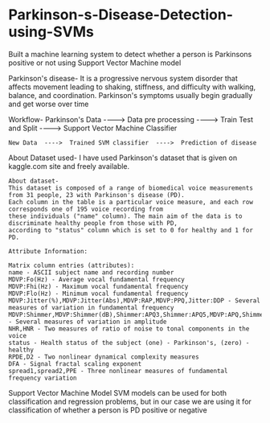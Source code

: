 # Parkinson-s-Disease-Detection-using-SVMs
Built a machine learning system to detect whether a person is Parkinsons positive or not using Support Vector Machine model

Parkinson's disease- 
It is a progressive nervous system disorder that affects movement leading to shaking, stiffness, and difficulty with walking, balance, and coordination. Parkinson's symptoms usually begin gradually and get worse over time

Workflow-
    Parkinson's Data  ---->  Data pre processing  ---->  Train Test and Split  ---->  Support Vector Machine Classifier
   
    New Data  ---->  Trained SVM classifier  ---->  Prediction of disease

About Dataset used-
    I have used Parkinson's dataset that is given on kaggle.com site and freely available.
    
    About dataset-
    This dataset is composed of a range of biomedical voice measurements from 31 people, 23 with Parkinson's disease (PD). 
    Each column in the table is a particular voice measure, and each row corresponds one of 195 voice recording from   
    these individuals ("name" column). The main aim of the data is to discriminate healthy people from those with PD, 
    according to "status" column which is set to 0 for healthy and 1 for PD.
    
    Attribute Information:

    Matrix column entries (attributes):
    name - ASCII subject name and recording number
    MDVP:Fo(Hz) - Average vocal fundamental frequency
    MDVP:Fhi(Hz) - Maximum vocal fundamental frequency
    MDVP:Flo(Hz) - Minimum vocal fundamental frequency
    MDVP:Jitter(%),MDVP:Jitter(Abs),MDVP:RAP,MDVP:PPQ,Jitter:DDP - Several
    measures of variation in fundamental frequency
    MDVP:Shimmer,MDVP:Shimmer(dB),Shimmer:APQ3,Shimmer:APQ5,MDVP:APQ,Shimmer:DDA - Several measures of variation in amplitude
    NHR,HNR - Two measures of ratio of noise to tonal components in the voice
    status - Health status of the subject (one) - Parkinson's, (zero) - healthy
    RPDE,D2 - Two nonlinear dynamical complexity measures
    DFA - Signal fractal scaling exponent
    spread1,spread2,PPE - Three nonlinear measures of fundamental frequency variation

Support Vector Machine Model
     SVM models can be used for both classification and regression problems, but in our case we are using it for
     classification of whether a person is PD positive or negative
